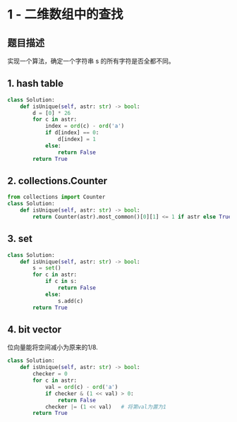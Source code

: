 # 1 - 二维数组中的查找

## 题目描述
实现一个算法，确定一个字符串 s 的所有字符是否全都不同。

## 1. hash table
```python
class Solution:
    def isUnique(self, astr: str) -> bool:
        d = [0] * 26
        for c in astr:
            index = ord(c) - ord('a')
            if d[index] == 0:
                d[index] = 1
            else:
                return False
        return True
```

## 2. collections.Counter
```python
from collections import Counter
class Solution:
    def isUnique(self, astr: str) -> bool:
        return Counter(astr).most_common()[0][1] <= 1 if astr else True
```

## 3. set
```python
class Solution:
    def isUnique(self, astr: str) -> bool:
        s = set()
        for c in astr:
            if c in s:
                return False
            else:
                s.add(c)
        return True
```

## 4. bit vector
位向量能将空间减小为原来的1/8.
```python
class Solution:
    def isUnique(self, astr: str) -> bool:
        checker = 0
        for c in astr:
            val = ord(c) - ord('a')
            if checker & (1 << val) > 0:
                return False
            checker |= (1 << val)   # 将第val为置为1
        return True
```